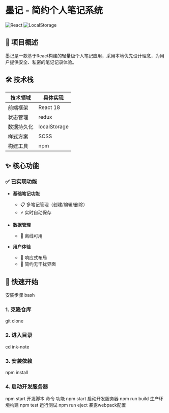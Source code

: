 # 墨记 - 简约个人笔记系统

![React](https://img.shields.io/badge/React-18.2-blue) 
![LocalStorage](https://img.shields.io/badge/Data-LocalStorage-green)

## 📌 项目概述

墨记是一款基于React构建的轻量级个人笔记应用，采用本地优先设计理念，为用户提供安全、私密的笔记记录体验。

## 🛠️ 技术栈

| 技术领域       | 具体实现               |
|----------------|------------------------|
| 前端框架       | React 18              |
| 状态管理       | redux                 |
| 数据持久化     | localStorage          |
| 样式方案       | SCSS                  |
| 构建工具       | npm                   |

## ✨ 核心功能

### ✅ 已实现功能

- **基础笔记功能**
  - 📋 多笔记管理（创建/编辑/删除）
  - ⚡ 实时自动保存

- **数据管理**
  - 🔄 离线可用

- **用户体验**
  - 📱 响应式布局
  - 🎨 简约无干扰界面

## 🚀 快速开始
安装步骤
bash
### 1. 克隆仓库
git clone 

### 2. 进入目录
cd ink-note

### 3. 安装依赖
npm install

### 4. 启动开发服务器
npm start
开发脚本
命令	功能
npm start	启动开发服务器
npm run build	生产环境构建
npm test	运行测试
npm run eject	暴露webpack配置